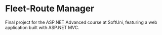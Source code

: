 # Fleet-Route Manager
Final project for the ASP.NET Advanced course at SoftUni, featuring a web application built with ASP.NET MVC.
